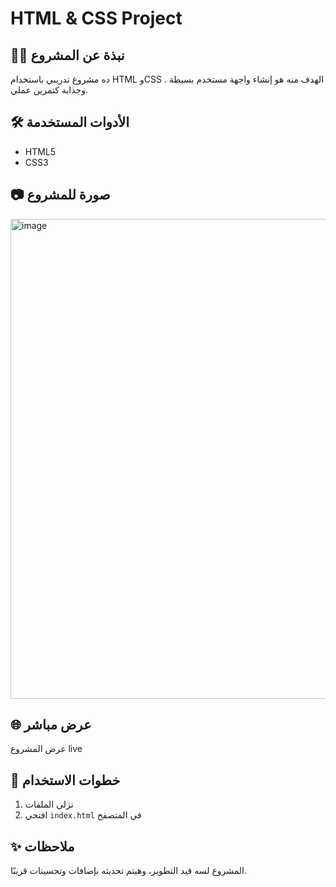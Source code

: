 # HTML & CSS Project

## 👩‍💻 نبذة عن المشروع
ده مشروع تدريبي باستخدام HTML وCSS . الهدف منه هو إنشاء واجهة مستخدم بسيطة وجذابة كتمرين عملي.

## 🛠️ الأدوات المستخدمة
- HTML5
- CSS3

## 📷 صورة للمشروع

<img width="1366" height="768" alt="image" src="https://github.com/user-attachments/assets/e8d3afe4-21f0-4b1c-89dd-8dfb141068c7" />



## 🌐 عرض مباشر
عرض المشروع live



## 📌 خطوات الاستخدام
1. نزلي الملفات
2. افتحي `index.html` في المتصفح

## ✨ ملاحظات
المشروع لسه قيد التطوير، وهيتم تحديثه بإضافات وتحسينات قريبًا.
